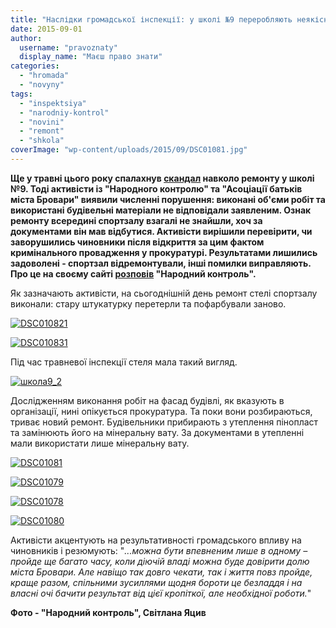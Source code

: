 ```yaml
---
title: "Наслідки громадської інспекції: у школі №9 переробляють неякісний ремонт - ФОТО"
date: 2015-09-01
author: 
  username: "pravoznaty"
  display_name: "Маєш право знати"
categories: 
  - "hromada"
  - "novyny"
tags: 
  - "inspektsiya"
  - "narodniy-kontrol"
  - "novini"
  - "remont"
  - "shkola"
coverImage: "wp-content/uploads/2015/09/DSC01081.jpg"
---
```


**Ще у травні цього року спалахнув [скандал](https://mpz.brovary.org/koshti-vitracheno-akt-pidpisano-a-roboti-ne-vikonano-osobliviy-remont-u-shkoli-9/) навколо ремонту у школі №9. Тоді активісти із "Народного контролю" та "Асоціації батьків міста Бровари" виявили численні порушення: виконані об'єми робіт та використані будівельні матеріали не відповідали заявленим. Ознак ремонту всередині спортзалу взагалі не знайшли, хоч за документами він мав відбутися. Активісти вирішили перевірити, чи заворушились чиновники після відкриття за цим фактом кримінального провадження у прокуратурі. Результатами лишились задоволені - спортзал відремонтували, інші помилки виправляють. Про це на своєму сайті [розповів](http://nk.mybrovary.com/i-znov-remont-u-shkoli-9-abo-voni-faktichno-viznali-svoyu-provinu/) "Народний контроль".**

Як зазначають активісти, на сьогоднішній день ремонт стелі спортзалу виконали: стару штукатурку перетерли та пофарбували заново.

[![DSC010821](https://mpz.brovary.org/wp-content/uploads/2015/09/DSC010821.jpg)](https://mpz.brovary.org/wp-content/uploads/2015/09/DSC010821.jpg)

[![DSC010831](https://mpz.brovary.org/wp-content/uploads/2015/09/DSC010831.jpg)](https://mpz.brovary.org/wp-content/uploads/2015/09/DSC010831.jpg)

Під час травневої інспекції стеля мала такий вигляд.

[![школа9_2](https://mpz.brovary.org/wp-content/uploads/2015/05/shkola9_2.jpg)](https://mpz.brovary.org/wp-content/uploads/2015/05/shkola9_2.jpg)

Дослідженням виконання робіт на фасад будівлі, як вказують в організації, нині опікується прокуратура. Та поки вони розбираються, триває новий ремонт. Будівельники прибирають з утеплення пінопласт та замінюють його на мінеральну вату. За документами в утепленні мали використати лише мінеральну вату.

[![DSC01081](https://mpz.brovary.org/wp-content/uploads/2015/09/DSC01081.jpg)](https://mpz.brovary.org/wp-content/uploads/2015/09/DSC01081.jpg)

[![DSC01079](https://mpz.brovary.org/wp-content/uploads/2015/09/DSC01079.jpg)](https://mpz.brovary.org/wp-content/uploads/2015/09/DSC01079.jpg)

[![DSC01078](https://mpz.brovary.org/wp-content/uploads/2015/09/DSC01078.jpg)](https://mpz.brovary.org/wp-content/uploads/2015/09/DSC01078.jpg)

[![DSC01080](https://mpz.brovary.org/wp-content/uploads/2015/09/DSC01080.jpg)](https://mpz.brovary.org/wp-content/uploads/2015/09/DSC01080.jpg)

Активісти акцентують на результативності громадського впливу на чиновників і резюмують: "_...можна бути впевненим лише в одному – пройде ще багато часу, коли діючій владі можна буде довірити долю міста Бровари. Але навіщо так довго чекати, так і життя повз пройде, краще разом, спільними зусиллями щодня бороти це безладдя і на власні очі бачити результат від цієї кропіткої, але необхідної роботи._"

**Фото - "Народний контроль", Світлана Яцив**

